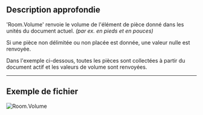 ## Description approfondie
'Room.Volume' renvoie le volume de l'élément de pièce donné dans les unités du document actuel. _(par ex. en pieds et en pouces)_

Si une pièce non délimitée ou non placée est donnée, une valeur nulle est renvoyée.

Dans l'exemple ci-dessous, toutes les pièces sont collectées à partir du document actif et les valeurs de volume sont renvoyées.
___
## Exemple de fichier

![Room.Volume](./Revit.Elements.Room.Volume_img.jpg)
